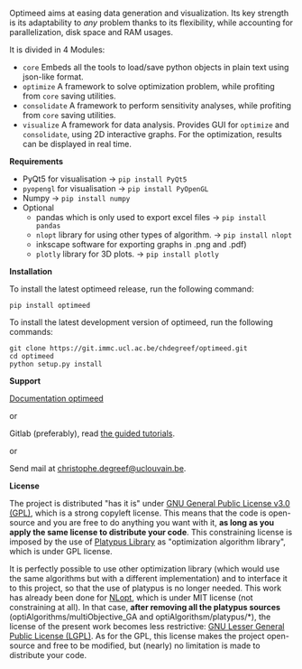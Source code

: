Optimeed aims at easing data generation and visualization.
Its key strength is its adaptability to _any_ problem thanks to its flexibility, while accounting for parallelization, disk space and RAM usages.

It is divided in 4 Modules:
* `core` Embeds all the tools to load/save python objects in plain text using json-like format.
* `optimize` A framework to solve optimization problem, while profiting from `core` saving utilities.
* `consolidate` A framework to perform sensitivity analyses, while profiting from `core` saving utilities.
* `visualize` A framework for data analysis. Provides GUI for `optimize` and `consolidate`, using 2D interactive graphs. For the optimization, results can be displayed in real time.

**Requirements**

* PyQt5 for visualisation -> `pip install PyQt5`
* `pyopengl` for visualisation -> `pip install PyOpenGL`
* Numpy -> `pip install numpy`
* Optional
    * pandas which is only used to export excel files -> `pip install pandas`
    * `nlopt` library for using other types of algorithm. -> `pip install nlopt`
    * inkscape software for exporting graphs in .png and .pdf)
    * `plotly` library for 3D plots. -> `pip install plotly`
    
**Installation**

To install the latest optimeed release, run the following command:

    pip install optimeed

To install the latest development version of optimeed, run the following commands:

    git clone https://git.immc.ucl.ac.be/chdegreef/optimeed.git
    cd optimeed
    python setup.py install

**Support**

[Documentation optimeed](https://optimeed.readthedocs.io/en/latest/)

or 

Gitlab (preferably), read [the guided tutorials](https://git.immc.ucl.ac.be/chdegreef/optimeed/-/tree/dev/tutorials).

or 
 
Send mail at christophe.degreef@uclouvain.be.

**License**

The project is distributed "has it is" under [GNU General Public License v3.0 (GPL)](https://www.gnu.org/licenses/gpl-3.0.fr.html), which is a strong copyleft license.
This means that the code is open-source and you are free to do anything you want with it, **as long as you apply the same license to distribute your code**.
This constraining license is imposed by the use of [Platypus Library](https://platypus.readthedocs.io/en/docs/index.html) as "optimization algorithm library", which is under GPL license.

It is perfectly possible to use other optimization library (which would use the same algorithms but with a different implementation) and to interface it to this project, so that the use of platypus is no longer needed. This work has already been done for [NLopt](https://nlopt.readthedocs.io/en/latest/), which is under MIT license (not constraining at all).
In that case, **after removing all the platypus sources** (optiAlgorithms/multiObjective_GA and optiAlgorithsm/platypus/*), the license of the present work becomes less restrictive: [GNU Lesser General Public License (LGPL)](https://www.gnu.org/licenses/lgpl-3.0.html). As for the GPL, this license makes the project open-source and free to be modified, but (nearly) no limitation is made to distribute your code.

